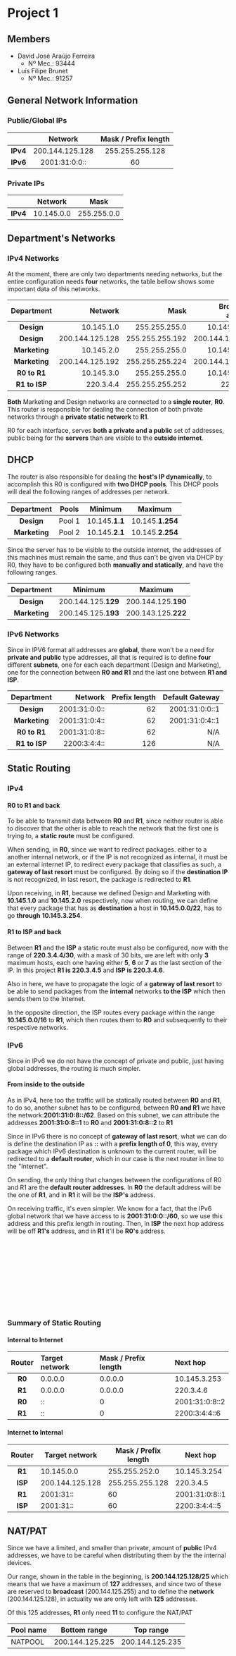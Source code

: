 # Project 1

## Members
- David José Araújo Ferreira
  - Nº Mec.: 93444
- Luís Filipe Brunet
  - Nº Mec.: 91257

## General Network Information

### Public/Global IPs

|			|Network			|Mask / Prefix length	|
|:-:		|:-:				|:-:					|
|**IPv4**	|200.144.125.128	|255.255.255.128		|
|**IPv6**	|2001:31:0:0::		|60					|	

### Private IPs

|			|Network			|Mask				|
|:-:		|:-:				|:-:				|
|**IPv4**	|10.145.0.0			|255.255.0.0		|

## Department's Networks

### IPv4 Networks
At the moment, there are only two departments needing networks, but the entire configuration needs **four** networks, the table bellow shows some important data of this networks.

|Department	|Network		|Mask			|Broadcast address	|Default Gateway|#Max Hosts|
|:-:		|-:				|-:				|-:					|-:				|-:	|
|**Design**|10.145.1.0		|255.255.255.0	|10.145.1.255		|10.145.1.254	|	254|
|**Design**|200.144.125.128		|255.255.255.192	|200.144.125.191	|200.144.125.129	|62	|
|**Marketing**|10.145.2.0		|255.255.255.0	|10.145.2.255		|10.145.2.254	|254	|
|**Marketing**|200.144.125.192		|255.255.255.224	|200.144.125.223	|200.144.125.193	|30	|
|**R0 to R1**|10.145.3.0		|255.255.255.0	|10.145.3.255	|N/A	|254	|
|**R1 to ISP**|220.3.4.4		|255.255.255.252	|220.3.4.7	|N/A	|2	|

**Both** Marketing and Design networks are connected to a **single router**, **R0**. This router is responsible for dealing the connection of both private networks through a **private static network** to **R1**.

R0 for each interface, serves **both a private and a public** set of addresses, public being for the **servers** than are visible to the **outside internet**. 

## DHCP

The router is also responsible for dealing the **host's IP dynamically**, to accomplish this R0 is configured with **two DHCP pools**. This DHCP pools will deal the following ranges of addresses per network.

|Department		|Pools		|Minimum			|Maximum			|
|:-:			|-			|-					|-					|
|**Design**		|Pool 1		|10.145.**1.1**		|10.145.**1.254**	|
|**Marketing**	|Pool 2		|10.145.**2.1**		|10.145.**2.254**	|

Since the server has to be visible to the outside internet, the addresses of this machines must remain the same, and thus can't be given via DHCP by R0, they have to be configured both **manually and statically**, and have the following ranges.

|Department		|Minimum			|Maximum			|
|:-:			|-					|-					|
|**Design**		|200.144.125.**129**|200.144.125.**190**|
|**Marketing**	|200.145.125.**193**|200.143.125.**222**|

### IPv6 Networks

Since in IPV6 format all addresses are **global**, there won't be a need for **private and public** type addresses, all that is required is to define **four** different **subnets**, one for each each department (Design and Marketing), one for the connection between **R0 and R1** and the last one between **R1 and ISP**.

|Department		|Network		|Prefix length	|Default Gateway	|
|:-:			|-:				|-:				|-:					|
|**Design**		|2001:31:0:0::	|62				|2001:31:0:0::1		|
|**Marketing**	|2001:31:0:4::	|62				|2001:31:0:4::1		|
|**R0 to R1**	|2001:31:0:8::	|62				|N/A				|
|**R1 to ISP**	|2200:3:4:4::	|126			|N/A				|

## Static Routing
### IPv4
#### R0 to R1 and back

To be able to transmit data between **R0** and **R1**, since neither router is able to discover that the other is able to reach the network that the first one is trying to, a **static route** must be configured.

When sending, in **R0**, since we want to redirect packages. either to a another internal network, or if the IP is not recognized as internal, it must be an external internet IP, to redirect every package that classifies as such, a **gateway of last resort** must be configured. By doing so if the **destination IP** is not recognized, in last resort, the package is redirected to **R1**.

Upon receiving, in **R1**, because we defined Design and Marketing with **10.145.1.0** and **10.145.2.0** respectively, now when routing, we can define that every package that has as **destination** a host in **10.145.0.0/22**, has to go **through** **10.145.3.254**.

#### R1 to ISP and back

Between **R1** and the **ISP** a static route must also be configured, now with the range of **220.3.4.4/30**, with a mask of 30 bits, we are left with only **3** maximum hosts, each one having either **5**, **6** or **7** as the last section of the IP. In this project **R1 is 220.3.4.5** and **ISP is 220.3.4.6**.

Also in here, we have to propagate the logic of a **gateway of last resort** to be able to send packages from the **internal** networks **to the ISP** which then sends them to the Internet.

In the opposite direction, the ISP routes every package within the range **10.145.0.0/16** to **R1**, which then routes them to **R0** and subsequently to their respective networks.

### IPv6

Since in IPv6 we do not have the concept of private and public, just having global addresses, the routing is much simpler.

#### From inside to the outside

As in IPv4, here too the traffic will be statically routed between **R0** and **R1**, to do so, another subnet has to be configured, between **R0 and R1** we have the network:**2001:31:0:8::/62**. Based on this subnet, we can attribute the addresses **2001:31:0:8::1** to **R0** and **2001:31:0:8::2** to **R1**

Since in IPv6 there is no concept of **gateway of last resort**, what we can do is define the destination IP as **::** with a **prefix length of 0**, this way, every package which IPv6 destination is unknown to the current router, will be redirected to a **default router**, which in our case is the next router in line to the "Internet".

On sending, the only thing that changes between the configurations of R0 and R1 are the **default router addresses**. In **R0** the default address will be the one of **R1**, and in **R1** it will be the **ISP's** address.

On receiving traffic, it's even simpler. We know for a fact, that the IPv6 global network that we have access to is **2001:31:0:0::/60**, so we use this address and this prefix length in routing. Then, in **ISP** the next hop address will be off **R1's** address, and in **R1** it'll be **R0's** address.

<br>
<br>
<br>
<br>
<br>
<br>
<br>
<br>
<br>

### Summary of Static Routing

#### Internal to Internet

|Router	|Target network	|Mask / Prefix length	|Next hop		|
|:-:	|:-				|:-						|:-				|
|**R0**	|0.0.0.0		|0.0.0.0				|10.145.3.253	|
|**R1**	|0.0.0.0		|0.0.0.0				|220.3.4.6		|
|**R0**	|::				|0						|2001:31:0:8::2	|
|**R1**	|::				|0						|2200:3:4:4::6	|

#### Internet to Internal

|Router	|Target network	|Mask / Prefix length	|Next hop		|
|:-:	|-				|-						|-				|
|**R1**	|10.145.0.0		|255.255.252.0			|10.145.3.254	|
|**ISP**|200.144.125.128|255.255.255.128		|220.3.4.5		|
|**R1**	|2001:31::		|60						|2001:31:0:8::1	|
|**ISP**|2001:31::		|60						|2200:3:4:4::5	|

## NAT/PAT

Since we have a limited, and smaller than private, amount of **public** IPv4 addresses, we have to be careful when distributing them by the the internal devices.

Our range, shown in the table in the beginning, is **200.144.125.128/25** which means that we have a maximum of **127** addresses, and since two of these are reserved to **broadcast** (200.144.125.255) and to define the **network** (200.144.125.128), in actuality we are only left with **125** addresses.

Of this 125 addresses, **R1** only need **11** to configure the NAT/PAT

|Pool name	|Bottom range	|Top range		|		
|-			|-				|-				|
|NATPOOL	|200.144.125.225|200.144.125.235|

<br>
<br>
<br>
<br>
<br>
<br>
<br>
<br>
<br>
<br>
<br>
<br>

## Layout
![layout](Network_mockup.png)